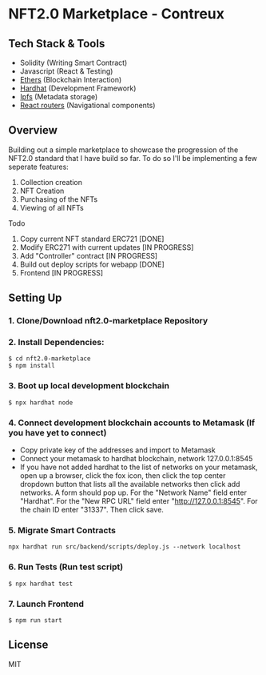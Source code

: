 # NFT2.0 Marketplace - Contreux

## Tech Stack & Tools

- Solidity (Writing Smart Contract)
- Javascript (React & Testing)
- [Ethers](https://docs.ethers.io/v5/) (Blockchain Interaction)
- [Hardhat](https://hardhat.org/) (Development Framework)
- [Ipfs](https://ipfs.io/) (Metadata storage)
- [React routers](https://v5.reactrouter.com/) (Navigational components)

## Overview

Building out a simple marketplace to showcase the progression of the NFT2.0 standard that I have build so far.
To do so I'll be implementing a few seperate features:

1. Collection creation
2. NFT Creation
3. Purchasing of the NFTs
4. Viewing of all NFTs

Todo

1. Copy current NFT standard ERC721 [DONE]
2. Modify ERC271 with current updates [IN PROGRESS]
3. Add "Controller" contract [IN PROGRESS]
4. Build out deploy scripts for webapp [DONE]
5. Frontend [IN PROGRESS]

## Setting Up

### 1. Clone/Download nft2.0-marketplace Repository

### 2. Install Dependencies:

```
$ cd nft2.0-marketplace
$ npm install
```

### 3. Boot up local development blockchain

```
$ npx hardhat node
```

### 4. Connect development blockchain accounts to Metamask (If you have yet to connect)

- Copy private key of the addresses and import to Metamask
- Connect your metamask to hardhat blockchain, network 127.0.0.1:8545
- If you have not added hardhat to the list of networks on your metamask, open up a browser, click the fox icon, then click the top center dropdown button that lists all the available networks then click add networks. A form should pop up. For the "Network Name" field enter "Hardhat". For the "New RPC URL" field enter "http://127.0.0.1:8545". For the chain ID enter "31337". Then click save.

### 5. Migrate Smart Contracts

`npx hardhat run src/backend/scripts/deploy.js --network localhost`

### 6. Run Tests (Run test script)

`$ npx hardhat test`

### 7. Launch Frontend

`$ npm run start`

## License

MIT
